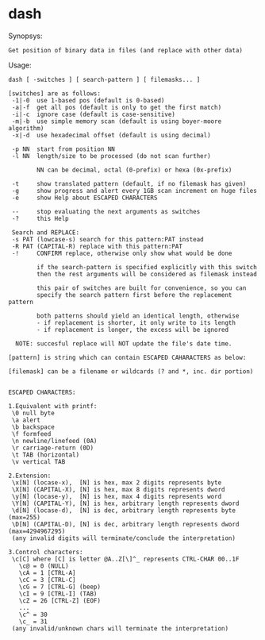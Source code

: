 # dash


 Synopsys:
 
    Get position of binary data in files (and replace with other data)

 Usage:
 
    dash [ -switches ] [ search-pattern ] [ filemasks... ]

    [switches] are as follows:
     -1|-0  use 1-based pos (default is 0-based)
     -a|-f  get all pos (default is only to get the first match)
     -i|-c  ignore case (default is case-sensitive)
     -m|-b  use simple memory scan (default is using boyer-moore algorithm)
     -x|-d  use hexadecimal offset (default is using decimal)

     -p NN  start from position NN
     -l NN  length/size to be processed (do not scan further)

            NN can be decimal, octal (0-prefix) or hexa (0x-prefix)

     -t     show translated pattern (default, if no filemask has given)
     -g     show progress and alert every 1GB scan increment on huge files
     -e     show Help about ESCAPED CHARACTERS

     --     stop evaluating the next arguments as switches
     -?     this Help

     Search and REPLACE:
     -s PAT (lowcase-s) search for this pattern:PAT instead
     -R PAT (CAPITAL-R) replace with this pattern:PAT
     -!     CONFIRM replace, otherwise only show what would be done

            if the search-pattern is specified explicitly with this switch
            then the rest arguments will be considered as filemask instead

            this pair of switches are built for convenience, so you can
            specify the search pattern first before the replacement pattern

            both patterns should yield an identical length, otherwise
            - if replacement is shorter, it only write to its length
            - if replacement is longer, the excess will be ignored

      NOTE: succesful replace will NOT update the file's date time.

    [pattern] is string which can contain ESCAPED CAHARACTERS as below:

    [filemask] can be a filename or wildcards (? and *, inc. dir portion)


    ESCAPED CHARACTERS:

    1.Equivalent with printf:
     \0 null byte
     \a alert
     \b backspace
     \f formfeed
     \n newline/linefeed (0A)
     \r carriage-return (0D)
     \t TAB (horizontal)
     \v vertical TAB

    2.Extension:
     \x[N] (locase-x),  [N] is hex, max 2 digits represents byte
     \X[N] (CAPITAL-X), [N] is hex, max 8 digits represents dword
     \y[N] (locase-y),  [N] is hex, max 4 digits represents word
     \Y[N] (CAPITAL-Y), [N] is hex, arbitrary length represents dword
     \d[N] (locase-d),  [N] is dec, arbitrary length represents byte (max=255)
     \D[N] (CAPITAL-D), [N] is dec, arbitrary length represents dword (max=4294967295)
     (any invalid digits will terminate/conclude the interpretation)

    3.Control characters:
     \c[C] where [C] is letter @A..Z[\]^_ represents CTRL-CHAR 00..1F
       \c@ = 0 (NULL)
       \cA = 1 [CTRL-A]
       \cC = 3 [CTRL-C]
       \cG = 7 [CTRL-G] (beep)
       \cI = 9 [CTRL-I] (TAB)
       \cZ = 26 [CTRL-Z] (EOF)
       ...
       \c^ = 30
       \c_ = 31
     (any invalid/unknown chars will terminate the interpretation)

